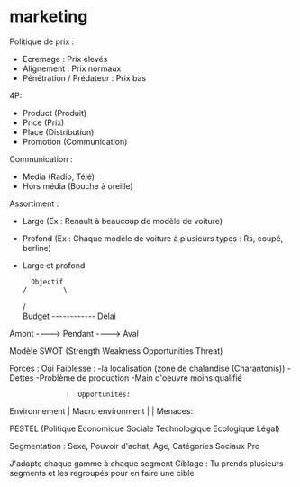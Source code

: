 # marketing

Politique de prix :
  - Ecremage : Prix élevés
  - Alignement : Prix normaux
  - Pénétration / Prédateur : Prix bas
  
4P:
  - Product (Produit)
  - Price (Prix)
  - Place (Distribution)
  - Promotion (Communication)
  
Communication :
  - Media (Radio, Télé)
  - Hors média (Bouche à oreille)
  
Assortiment :
  - Large (Ex : Renault à beaucoup de modèle de voiture)
  - Profond (Ex : Chaque modèle de voiture à plusieurs types : Rs, coupé, berline)
  - Large et profond
  

          Objectif
        /         \
      /            \
Budget ------------ Delai

Amont ----> Pendant ----> Aval

Modèle SWOT (Strength Weakness Opportunities Threat)

Forces : Oui
Faiblesse : -la localisation (zone de chalandise (Charantonis))
            -Dettes
            -Problème de production
            -Main d'oeuvre moins qualifié

                  |  Opportunités:
Environnement     |
Macro environment |
                  |  Menaces:
                    
PESTEL (Politique Economique Sociale Technologique Ecologique Légal)

Segmentation : Sexe, Pouvoir d'achat, Age, Catégories Sociaux Pro

J'adapte chaque gamme à chaque segment
Ciblage : Tu prends plusieurs segments et les regroupés pour en faire une cible

